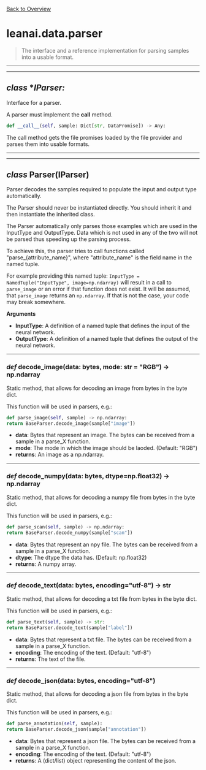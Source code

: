 [Back to Overview](../../README.md)



# leanai.data.parser

> The interface and a reference implementation for parsing samples into a usable format.


---
---
## *class* **IParser:*

Interface for a parser.

A parser must implement the __call__ method.
```python
def __call__(self, sample: Dict[str, DataPromise]) -> Any:
````
The call method gets the file promises loaded by the file provider and parses them into usable formats.


---
---
## *class* **Parser**(I**Parser**)

Parser decodes the samples required to populate the input and output type automatically.

The Parser should never be instantiated directly.
You should inherit it and then instantiate the inherited class.

The Parser automatically only parses those examples which are used in the InputType and OutputType.
Data which is not used in any of the two will not be parsed thus speeding up the parsing process.

To achieve this, the parser tries to call functions called "parse_{attribute_name}",
where "attribute_name" is the field name in the named tuple.

For example providing this named tuple:
`InputType = NamedTuple("InputType", image=np.ndarray)`
will result in a call to `parse_image` or an error if that function does not exist.
It will be assumed, that `parse_image` returns an `np.ndarray`.
If that is not the case, your code may break somewhere.

**Arguments**
* **InputType**: A definition of a named tuple that defines the input of the neural network.
* **OutputType**: A definition of a named tuple that defines the output of the neural network.


---
### *def* **decode_image**(data: bytes, mode: str = "RGB") -> np.ndarray

Static method, that allows for decoding an image from bytes in the byte dict.

This function will be used in parsers, e.g.:
```python
def parse_image(self, sample) -> np.ndarray:
return BaseParser.decode_image(sample["image"])
```

* **data**: Bytes that represent an image. The bytes can be received from a sample in a parse_X function.
* **mode**: The mode in which the image should be laoded. (Default: "RGB")
* **returns**: An image as a np.ndarray.


---
### *def* **decode_numpy**(data: bytes, dtype=np.float32) -> np.ndarray

Static method, that allows for decoding a numpy file from bytes in the byte dict.

This function will be used in parsers, e.g.:
```python
def parse_scan(self, sample) -> np.ndarray:
return BaseParser.decode_numpy(sample["scan"])
```

* **data**: Bytes that represent an npy file. The bytes can be received from a sample in a parse_X function.
* **dtype**: The dtype the data has. (Default: np.float32)
* **returns**: A numpy array.


---
### *def* **decode_text**(data: bytes, encoding="utf-8") -> str

Static method, that allows for decoding a txt file from bytes in the byte dict.

This function will be used in parsers, e.g.:
```python
def parse_text(self, sample) -> str:
return BaseParser.decode_text(sample["label"])
```

* **data**: Bytes that represent a txt file. The bytes can be received from a sample in a parse_X function.
* **encoding**: The encoding of the text. (Default: "utf-8")
* **returns**: The text of the file.


---
### *def* **decode_json**(data: bytes, encoding="utf-8")

Static method, that allows for decoding a json file from bytes in the byte dict.

This function will be used in parsers, e.g.:
```python
def parse_annotation(self, sample):
return BaseParser.decode_json(sample["annotation"])
```

* **data**: Bytes that represent a json file. The bytes can be received from a sample in a parse_X function.
* **encoding**: The encoding of the text. (Default: "utf-8")
* **returns**: A (dict/list) object representing the content of the json.


